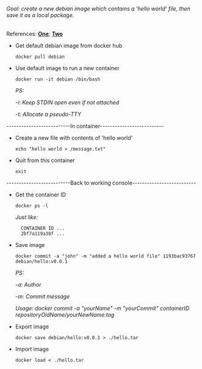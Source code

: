 ###### Goal: create a new debian image which contains a 'hello world' file, then save it as a local package.

References: [**One**](https://segmentfault.com/a/1190000002766882); [**Two**](https://segmentfault.com/a/1190000000586840)

* Get default debian image from docker hub<p>
`docker pull debian`<p>

* Use default image to run a new container<p>
`docker run -it debian /bin/bash`<p>
  *PS:*<p>
    *-i: Keep STDIN open even if not attached*<p>
    *-t: Allocate a pseudo-TTY*<p>

<p>
--------------------------In container--------------------------
<p>

* Create a new file with contents of 'hello world'<p>
`echo "hello world > /message.txt"`<p>

* Quit from this container<p>
`exit`<p>

<p>
--------------------------Back to working console--------------------------
<p>

* Get the container ID<p>
`docker ps -l`<p>
  *Just like:*

        CONTAINER ID ...
        2bf7a119a38f ...

* Save image<p>
`docker commit -a "john" -m "added a hello world file" 1193bac93767 debian/hello:v0.0.1`<p>
  *PS:*<p>
    *-a: Author*<p>
    *-m: Commit message*<p>
    *Usage:	docker commit -a "yourName" -m "yourCommit" containerID repositoryOldName/yourNewName:tag*<p>

* Export image<p>
`docker save debian/hello:v0.0.1 > ./hello.tar`<p>

* Import image<p>
`docker load < ./hello.tar`<p>
